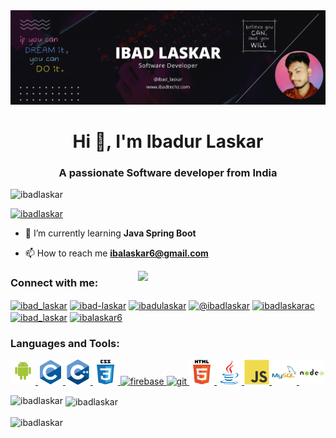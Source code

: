 <img src="https://github.com/ibadlaskar/projects/blob/master/Dark%20Neon%20Simple%20Futuristic%20UIUX%20Designer%20LinkedIn%20Banner.gif?raw=true">

<h1 align="center">Hi 👋, I'm Ibadur Laskar</h1>
<h3 align="center">A passionate Software developer from India</h3>


<p align="left"> <img src="https://komarev.com/ghpvc/?username=ibadlaskar&label=Profile%20views&color=0e75b6&style=flat](https://contentstatic.techgig.com/thumb/msid-77087595,width-460,resizemode-4/Guide-How-to-build-career-as-a-programmer-without-college-degree.jpg?336360)" alt="ibadlaskar" /> </p>

<p align="left"> <a href="https://github.com/ryo-ma/github-profile-trophy"><img src="https://github-profile-trophy.vercel.app/?username=ibadlaskar" alt="ibadlaskar" /></a> </p>

- 🌱 I’m currently learning **Java Spring Boot**

- 📫 How to reach me **ibalaskar6@gmail.com**
<img align="right" width="300" src="https://user-images.githubusercontent.com/55389276/140866485-8fb1c876-9a8f-4d6a-98dc-08c4981eaf70.gif">
<h3 align="left">Connect with me:</h3>
<p align="left">
<a href="https://twitter.com/ibad_laskar" target="blank"><img align="center" src="https://raw.githubusercontent.com/rahuldkjain/github-profile-readme-generator/master/src/images/icons/Social/twitter.svg" alt="ibad_laskar" height="30" width="40" /></a>
<a href="https://linkedin.com/in/ibad-laskar" target="blank"><img align="center" src="https://raw.githubusercontent.com/rahuldkjain/github-profile-readme-generator/master/src/images/icons/Social/linked-in-alt.svg" alt="ibad-laskar" height="30" width="40" /></a>
<a href="https://fb.com/ibadulaskar" target="blank"><img align="center" src="https://raw.githubusercontent.com/rahuldkjain/github-profile-readme-generator/master/src/images/icons/Social/facebook.svg" alt="ibadulaskar" height="30" width="40" /></a>
<a href="https://medium.com/@ibadlaskar" target="blank"><img align="center" src="https://raw.githubusercontent.com/rahuldkjain/github-profile-readme-generator/master/src/images/icons/Social/medium.svg" alt="@ibadlaskar" height="30" width="40" /></a>
<a href="https://www.hackerrank.com/ibadlaskarac" target="blank"><img align="center" src="https://raw.githubusercontent.com/rahuldkjain/github-profile-readme-generator/master/src/images/icons/Social/hackerrank.svg" alt="ibadlaskarac" height="30" width="40" /></a>
<a href="https://www.leetcode.com/ibad_laskar" target="blank"><img align="center" src="https://raw.githubusercontent.com/rahuldkjain/github-profile-readme-generator/master/src/images/icons/Social/leet-code.svg" alt="ibad_laskar" height="30" width="40" /></a>
<a href="https://auth.geeksforgeeks.org/user/ibalaskar6" target="blank"><img align="center" src="https://raw.githubusercontent.com/rahuldkjain/github-profile-readme-generator/master/src/images/icons/Social/geeks-for-geeks.svg" alt="ibalaskar6" height="30" width="40" /></a>
</p>

<h3 align="left">Languages and Tools:</h3>
<p align="left"> <a href="https://developer.android.com" target="_blank" rel="noreferrer"> <img src="https://raw.githubusercontent.com/devicons/devicon/master/icons/android/android-original-wordmark.svg" alt="android" width="40" height="40"/> </a> <a href="https://www.cprogramming.com/" target="_blank" rel="noreferrer"> <img src="https://raw.githubusercontent.com/devicons/devicon/master/icons/c/c-original.svg" alt="c" width="40" height="40"/> </a> <a href="https://www.w3schools.com/cpp/" target="_blank" rel="noreferrer"> <img src="https://raw.githubusercontent.com/devicons/devicon/master/icons/cplusplus/cplusplus-original.svg" alt="cplusplus" width="40" height="40"/> </a> <a href="https://www.w3schools.com/css/" target="_blank" rel="noreferrer"> <img src="https://raw.githubusercontent.com/devicons/devicon/master/icons/css3/css3-original-wordmark.svg" alt="css3" width="40" height="40"/> </a> <a href="https://firebase.google.com/" target="_blank" rel="noreferrer"> <img src="https://www.vectorlogo.zone/logos/firebase/firebase-icon.svg" alt="firebase" width="40" height="40"/> </a> <a href="https://git-scm.com/" target="_blank" rel="noreferrer"> <img src="https://www.vectorlogo.zone/logos/git-scm/git-scm-icon.svg" alt="git" width="40" height="40"/> </a> <a href="https://www.w3.org/html/" target="_blank" rel="noreferrer"> <img src="https://raw.githubusercontent.com/devicons/devicon/master/icons/html5/html5-original-wordmark.svg" alt="html5" width="40" height="40"/> </a> <a href="https://www.java.com" target="_blank" rel="noreferrer"> <img src="https://raw.githubusercontent.com/devicons/devicon/master/icons/java/java-original.svg" alt="java" width="40" height="40"/> </a> <a href="https://developer.mozilla.org/en-US/docs/Web/JavaScript" target="_blank" rel="noreferrer"> <img src="https://raw.githubusercontent.com/devicons/devicon/master/icons/javascript/javascript-original.svg" alt="javascript" width="40" height="40"/> </a> <a href="https://www.mysql.com/" target="_blank" rel="noreferrer"> <img src="https://raw.githubusercontent.com/devicons/devicon/master/icons/mysql/mysql-original-wordmark.svg" alt="mysql" width="40" height="40"/> </a> <a href="https://nodejs.org" target="_blank" rel="noreferrer"> <img src="https://raw.githubusercontent.com/devicons/devicon/master/icons/nodejs/nodejs-original-wordmark.svg" alt="nodejs" width="40" height="40"/> </a> </p>
<div>
<p><img align="left" src="https://github-readme-stats.vercel.app/api/top-langs?username=ibadlaskar&show_icons=true&locale=en&layout=compact" alt="ibadlaskar" /></p>
</div>
<div>
<p>&nbsp;<img align="center" src="https://github-readme-stats.vercel.app/api?username=ibadlaskar&show_icons=true&locale=en" alt="ibadlaskar" /></p>
</div>
<p><img align="center" src="https://github-readme-streak-stats.herokuapp.com/?user=ibadlaskar&" alt="ibadlaskar" /></p>
